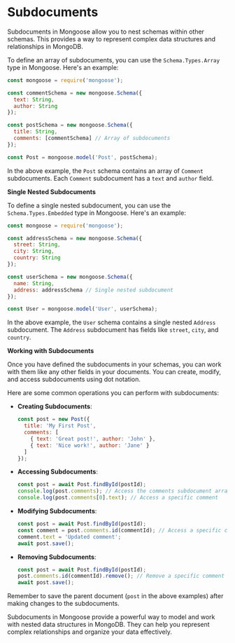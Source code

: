 # Subdocuments

Subdocuments in Mongoose allow you to nest schemas within other schemas. This provides a way to represent complex data structures and relationships in MongoDB.

To define an array of subdocuments, you can use the `Schema.Types.Array` type in Mongoose. Here's an example:

```javascript
const mongoose = require('mongoose');

const commentSchema = new mongoose.Schema({
  text: String,
  author: String
});

const postSchema = new mongoose.Schema({
  title: String,
  comments: [commentSchema] // Array of subdocuments
});

const Post = mongoose.model('Post', postSchema);
```

In the above example, the `Post` schema contains an array of `Comment` subdocuments. Each `Comment` subdocument has a `text` and `author` field.

**Single Nested Subdocuments**

To define a single nested subdocument, you can use the `Schema.Types.Embedded` type in Mongoose. Here's an example:

```javascript
const mongoose = require('mongoose');

const addressSchema = new mongoose.Schema({
  street: String,
  city: String,
  country: String
});

const userSchema = new mongoose.Schema({
  name: String,
  address: addressSchema // Single nested subdocument
});

const User = mongoose.model('User', userSchema);
```

In the above example, the `User` schema contains a single nested `Address` subdocument. The `Address` subdocument has fields like `street`, `city`, and `country`.

**Working with Subdocuments**

Once you have defined the subdocuments in your schemas, you can work with them like any other fields in your documents. You can create, modify, and access subdocuments using dot notation.

Here are some common operations you can perform with subdocuments:

- **Creating Subdocuments**:
  ```javascript
  const post = new Post({
    title: 'My First Post',
    comments: [
      { text: 'Great post!', author: 'John' },
      { text: 'Nice work!', author: 'Jane' }
    ]
  });
  ```

- **Accessing Subdocuments**:
  ```javascript
  const post = await Post.findById(postId);
  console.log(post.comments); // Access the comments subdocument array
  console.log(post.comments[0].text); // Access a specific comment
  ```

- **Modifying Subdocuments**:
  ```javascript
  const post = await Post.findById(postId);
  const comment = post.comments.id(commentId); // Access a specific comment by its _id
  comment.text = 'Updated comment';
  await post.save();
  ```

- **Removing Subdocuments**:
  ```javascript
  const post = await Post.findById(postId);
  post.comments.id(commentId).remove(); // Remove a specific comment
  await post.save();
  ```

Remember to save the parent document (`post` in the above examples) after making changes to the subdocuments.

Subdocuments in Mongoose provide a powerful way to model and work with nested data structures in MongoDB. They can help you represent complex relationships and organize your data effectively.
